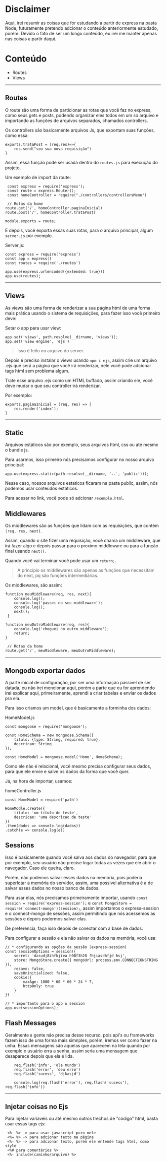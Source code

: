 # Disclaimer

Aqui, irei resumir as coisas que for estudando a partir de express na pasta Node, futuramente pretendo adcionar o conteúdo anteriormente estudado, porém. Devido o fato de ser um longo conteúdo, eu irei me manter apenas nas coisas a partir daqui.

# Conteúdo

- Routes
- Views

---

## Routes

O route são uma forma de particionar as rotas que você faz no express, como seus gets e posts, podendo organizar eles todos em um só arquivo e importando as funções de arquivos separados, chamados controllers.

Os controllers são basicamente arquivos Js, que exportam suas funções, como essa:

```Js
exports.trataPost = (req,res)=>{
    res.send("sou sua nova requisição")
}
```

Assim, essa função pode ser usada dentro do `routes.js` para execução do projeto.

Um exemplo de import da route:

```Js
 const express = require('express');
 const route = express.Router();
 const homeController = require("./controllers/controllersMenu")

 // Rotas da home
route.get('/', homeController.paginaInicial)
route.post('/', homeController.trataPost)

module.exports = route;
```

E depois, você exporta essas suas rotas, para o arquivo principal, algum `server.js` por exemplo.

Server.js:

```Js
const express = require('express')
const app = express()
const routes = require('./routes')

app.use(express.urlencoded({extended: true}))
app.use(routes);
```

---

## Views

As views são uma forma de renderizar a sua página html de uma forma mais prática usando o sistema de requisições, para fazer isso você primeiro deve:

Setar o app para usar view:

```Js
app.set('views', path.resolve(__dirname, 'views'));
app.set('view engine', 'ejs')
```

> Isso é feito no arquivo do server.

Depois é preciso instalar o views usando `npm i ejs`, assim crie um arquivo .ejs que será a página que você irá renderizar, nele você pode adcionar tags html sem problema algum.

Trate esse arquivo .ejs como um HTML buffado, assim criando ele, você deve mudar o que seu controller irá renderizar.

Por exemplo:

```Js
exports.paginaInicial = (req, res) => {
    res.render('index');
}
```

---

## Static

Arquivos estáticos são por exemplo, seus arquivos html, css ou até mesmo o bundle js.

Para usarmos, isso primeiro nós precisamos configurar no nosso arquivo principal:

```Js
app.use(express.static(path.resolve(__dirname, '..', 'public')));

```

Nesse caso, nossos arquivos estaticos ficaram na pasta public, assim, nós podemos usar conteúdos estáticos.

Para acesar no link, você pode só adcionar `/exemplo.html`.

## Middlewares

Os middlewares são as funções que lidam com as requisições, que contém `(req, res, next)`.

Assim, quando o site fizer uma requisição, você chama um middleware, que irá fazer algo e depois passar para o proximo middleware ou para a função final usando `next()`.

Quando você vai terminar você pode usar um `return;`.

> A principio os middlewares são apenas as funções que necessitam do next, pq são funções intermediárias. 

Os middlewares, são assim:

```Js
function meuMiddleware(req, res, next){
    console.log();
    console.log('passei no seu middleware');
    console.log();
    next();
 }

function meuOutroMiddleware(req, res){
    console.log('cheguei no outro middleware');
    return;
}

 // Rotas da home
route.get('/', meuMiddleware, meuOutroMiddleware);
```

--- 

## Mongodb exportar dados

A parte inicial de configuração, por ser uma informação passivel de ser datada, eu não irei mencionar aqui, porém a parte que eu for aprendendo irei explicar aqui, primeiramente, aprendi a criar tabelas e enviar os dados pra ela. 

Para isso criamos um model, que é basicamente a forminha dos dados:

HomeModel.js

```Js 
const mongoose = require('mongoose');

const HomeSchema = new mongoose.Schema({
    titulo: {type: String, required: true},
    descricao: String
});

const HomeModel = mongoose.model('Home', HomeSchema);
```

Como ele não é relacional, você mesmo precisa configurar seus dados, para que ele envie e salve os dados da forma que você quer.

Já, na hora de importar, usamos: 

homeController.js
```Js
const HomeModel = require('path')

HomeModle.create({
    titulo: 'um titulo de teste',
    descricao: 'uma descricao de teste'
})
.then(dados => console.log(dados))
.catch(e => console.log(e))
```

## Sessions

Isso é  basicamente quando você salva aos dados do navegador, para que por exemplo, seu usuário não precise logar todas as vezes que ele abrir o navegador. Caso ele queira, claro. 

Porém, não podemos salvar esses dados na memória, pois poderia superlotar a memória do servidor, assim, uma possivel alternativa é a de salvar esses dados no nosso banco de dados.

Para usar elas, nós precisamos primeiramente importar, usando `const session = require('express-session');` e `const MongoStore = require('connect-mongo')(session);`, assim importamos o express-session e o connect-mongo de sessões, assim permitindo que nós acessemos as sessões e depois podermos salvar elas. 

De preferencia, faça isso depois de conectar com a base de dados.


Para configurar a sessão e ela não salvar os dados na memória, você usa: 

```Js
// * configurando as opções da sessão (express-session)
const sessionOptions = session({
    secret: 'dasudj8ihfkjiea h98f3h28 fhjiasdhfjd hsj',
    store: MongoStore.create({ mongoUrl: process.env.CONNECTIONSTRING }),
    resave: false,
    saveUninitialized: false,
    cookie:{
        maxAge: 1000 * 60 * 60 * 24 * 7,
        httpOnly: true
    }
})

// * importanto para o app o session
app.use(sessionOptions);
```



## Flash Messages

Geralmente a gente não precisa desse recurso, pois api's ou frameworks fazem isso de uma forma mais simnples, porém, iremos ver como fazer na unha. Essas mensagens são aquelas que aparecem na tela quando por exemplo o usuário erra a senha, assim seria uma mensagem que desaparece depois que ela é lida.
```Js
    req.flash('info', 'ola mundo')
    req.flash('error', 'deu erro')
    req.flash('sucess', 'djkasjd')
``` 

```Js
    console.log(req.flash('error'), req.flash('sucess'), req.flash('info'))

```
--- 

## Injetar coisas no Ejs

Para injetar variaveis ou até mesmo outros trechos de "código" html, basta usar essas tags ejs:

```
 <%  %> -> para usar javascript puro nele
 <%= %> -> para adcionar texto na página
 <%- %> -> para adcionar texto, porém ele entende tags html, como style
 <%# para comentários %>
 <%- include(caminho/arquivo) %>
```